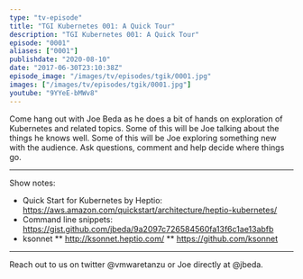 ```yaml
---
type: "tv-episode"
title: "TGI Kubernetes 001: A Quick Tour"
description: "TGI Kubernetes 001: A Quick Tour"
episode: "0001"
aliases: ["0001"]
publishdate: "2020-08-10"
date: "2017-06-30T23:10:38Z"
episode_image: "/images/tv/episodes/tgik/0001.jpg"
images: ["/images/tv/episodes/tgik/0001.jpg"]
youtube: "9YYeE-bMWv8"
---
```


Come hang out with Joe Beda as he does a bit of hands on exploration of Kubernetes and related topics.  Some of this will be Joe talking about the things he knows well.  Some of this will be Joe exploring something new with the audience.  Ask questions, comment and help decide where things go.

---
Show notes:
* Quick Start for Kubernetes by Heptio: https://aws.amazon.com/quickstart/architecture/heptio-kubernetes/
* Command line snippets: https://gist.github.com/jbeda/9a2097c726584560fa13f6c1ae13abfb
* ksonnet
** http://ksonnet.heptio.com/
** https://github.com/ksonnet

---
Reach out to us on twitter @vmwaretanzu or Joe directly at @jbeda.

